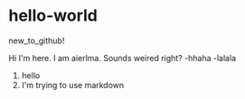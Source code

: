 # hello-world
new_to_github!

Hi I'm here.
I am aierlma. Sounds weired right?
-hhaha
-lalala
1. hello
2. I'm trying to use markdown

